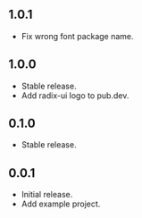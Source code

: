 ## 1.0.1

* Fix wrong font package name.

## 1.0.0

* Stable release.
* Add radix-ui logo to pub.dev.

## 0.1.0

* Stable release.

## 0.0.1

* Initial release.
* Add example project.
